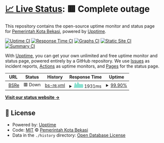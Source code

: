 # [📈 Live Status](https://pemkotbekasi.github.io/website-status): <!--live status--> **🟥 Complete outage**

This repository contains the open-source uptime monitor and status page for [Pemerintah Kota Bekasi](https://www.bekasikota.go.id/), powered by [Upptime](https://github.com/upptime/upptime).

[![Uptime CI](https://github.com/pemkotbekasi/website-status/workflows/Uptime%20CI/badge.svg)](https://github.com/pemkotbekasi/website-status/actions?query=workflow%3A%22Uptime+CI%22)
[![Response Time CI](https://github.com/pemkotbekasi/website-status/workflows/Response%20Time%20CI/badge.svg)](https://github.com/pemkotbekasi/website-status/actions?query=workflow%3A%22Response+Time+CI%22)
[![Graphs CI](https://github.com/pemkotbekasi/website-status/workflows/Graphs%20CI/badge.svg)](https://github.com/pemkotbekasi/website-status/actions?query=workflow%3A%22Graphs+CI%22)
[![Static Site CI](https://github.com/pemkotbekasi/website-status/workflows/Static%20Site%20CI/badge.svg)](https://github.com/pemkotbekasi/website-status/actions?query=workflow%3A%22Static+Site+CI%22)
[![Summary CI](https://github.com/pemkotbekasi/website-status/workflows/Summary%20CI/badge.svg)](https://github.com/pemkotbekasi/website-status/actions?query=workflow%3A%22Summary+CI%22)

With [Upptime](https://upptime.js.org), you can get your own unlimited and free uptime monitor and status page, powered entirely by a GitHub repository. We use [Issues](https://github.com/pemkotbekasi/website-status/issues) as incident reports, [Actions](https://github.com/pemkotbekasi/website-status/actions) as uptime monitors, and [Pages](https://pemkotbekasi.github.io/website-status) for the status page.

<!--start: status pages-->
<!-- This summary is generated by Upptime (https://github.com/upptime/upptime) -->
<!-- Do not edit this manually, your changes will be overwritten -->
<!-- prettier-ignore -->
| URL | Status | History | Response Time | Uptime |
| --- | ------ | ------- | ------------- | ------ |
| <img alt="" src="https://icons.duckduckgo.com/ip3/api-bsre.bssn.go.id.ico" height="13"> [BSRe](https://api-bsre.bssn.go.id/v2) | 🟥 Down | [bs-re.yml](https://github.com/pemkotbekasi/website-status/commits/HEAD/history/bs-re.yml) | <details><summary><img alt="Response time graph" src="./graphs/bs-re/response-time-week.png" height="20"> 1931ms</summary><br><a href="https://pemkotbekasi.github.io/website-status/history/bs-re"><img alt="Response time 2552" src="https://img.shields.io/endpoint?url=https%3A%2F%2Fraw.githubusercontent.com%2Fpemkotbekasi%2Fwebsite-status%2FHEAD%2Fapi%2Fbs-re%2Fresponse-time.json"></a><br><a href="https://pemkotbekasi.github.io/website-status/history/bs-re"><img alt="24-hour response time 2281" src="https://img.shields.io/endpoint?url=https%3A%2F%2Fraw.githubusercontent.com%2Fpemkotbekasi%2Fwebsite-status%2FHEAD%2Fapi%2Fbs-re%2Fresponse-time-day.json"></a><br><a href="https://pemkotbekasi.github.io/website-status/history/bs-re"><img alt="7-day response time 1931" src="https://img.shields.io/endpoint?url=https%3A%2F%2Fraw.githubusercontent.com%2Fpemkotbekasi%2Fwebsite-status%2FHEAD%2Fapi%2Fbs-re%2Fresponse-time-week.json"></a><br><a href="https://pemkotbekasi.github.io/website-status/history/bs-re"><img alt="30-day response time 3051" src="https://img.shields.io/endpoint?url=https%3A%2F%2Fraw.githubusercontent.com%2Fpemkotbekasi%2Fwebsite-status%2FHEAD%2Fapi%2Fbs-re%2Fresponse-time-month.json"></a><br><a href="https://pemkotbekasi.github.io/website-status/history/bs-re"><img alt="1-year response time 2552" src="https://img.shields.io/endpoint?url=https%3A%2F%2Fraw.githubusercontent.com%2Fpemkotbekasi%2Fwebsite-status%2FHEAD%2Fapi%2Fbs-re%2Fresponse-time-year.json"></a></details> | <details><summary><a href="https://pemkotbekasi.github.io/website-status/history/bs-re">99.90%</a></summary><a href="https://pemkotbekasi.github.io/website-status/history/bs-re"><img alt="All-time uptime 77.85%" src="https://img.shields.io/endpoint?url=https%3A%2F%2Fraw.githubusercontent.com%2Fpemkotbekasi%2Fwebsite-status%2FHEAD%2Fapi%2Fbs-re%2Fuptime.json"></a><br><a href="https://pemkotbekasi.github.io/website-status/history/bs-re"><img alt="24-hour uptime 99.29%" src="https://img.shields.io/endpoint?url=https%3A%2F%2Fraw.githubusercontent.com%2Fpemkotbekasi%2Fwebsite-status%2FHEAD%2Fapi%2Fbs-re%2Fuptime-day.json"></a><br><a href="https://pemkotbekasi.github.io/website-status/history/bs-re"><img alt="7-day uptime 99.90%" src="https://img.shields.io/endpoint?url=https%3A%2F%2Fraw.githubusercontent.com%2Fpemkotbekasi%2Fwebsite-status%2FHEAD%2Fapi%2Fbs-re%2Fuptime-week.json"></a><br><a href="https://pemkotbekasi.github.io/website-status/history/bs-re"><img alt="30-day uptime 76.72%" src="https://img.shields.io/endpoint?url=https%3A%2F%2Fraw.githubusercontent.com%2Fpemkotbekasi%2Fwebsite-status%2FHEAD%2Fapi%2Fbs-re%2Fuptime-month.json"></a><br><a href="https://pemkotbekasi.github.io/website-status/history/bs-re"><img alt="1-year uptime 77.85%" src="https://img.shields.io/endpoint?url=https%3A%2F%2Fraw.githubusercontent.com%2Fpemkotbekasi%2Fwebsite-status%2FHEAD%2Fapi%2Fbs-re%2Fuptime-year.json"></a></details>

<!--end: status pages-->

[**Visit our status website →**](https://pemkotbekasi.github.io/website-status)

## 📄 License

- Powered by: [Upptime](https://github.com/upptime/upptime)
- Code: [MIT](./LICENSE) © [Pemerintah Kota Bekasi](https://www.bekasikota.go.id/)
- Data in the `./history` directory: [Open Database License](https://opendatacommons.org/licenses/odbl/1-0/)
